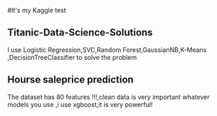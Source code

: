 #It's my Kaggle test

## Titanic-Data-Science-Solutions
I use Logistic Regression,SVC,Random Forest,GaussianNB,K-Means ,DecisionTreeClassifier to solve the problem

## Hourse saleprice prediction
The dataset has 80 features !!!,clean data is very important whatever models you use ,i use xgboost,it is very powerful!

